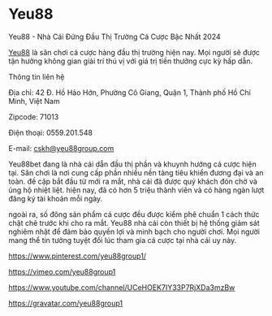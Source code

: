 # Yeu88

Yeu88 - Nhà Cái Đứng Đầu Thị Trường Cá Cược Bậc Nhất 2024

[Yeu88](https://yeu88group.com/) là sân chơi cá cược hàng đầu thị trường hiện nay. Mọi người sẽ được tận hưởng không gian giải trí thú vị với giá trị tiền thưởng cực kỳ hấp dẫn.

Thông tin liên hệ

Địa chỉ: 42 Đ. Hồ Hảo Hớn, Phường Cô Giang, Quận 1, Thành phố Hồ Chí Minh, Việt Nam

Zipcode: 71013

Điện thoại: 0559.201.548

E-mail: cskh@yeu88group.com

Yeu88bet đang là nhà cái dẫn đầu thị phần và khuynh hướng cá cược hiện tại. Sân chơi là nơi cung cấp phần nhiều nền tảng tiêu khiển đương đại và an toàn. đề cập bắt đầu từ mới ra mắt, nhà cái đã được quý khách đón chờ và ủng hộ nhiệt liệt. hiện nay, đã có hơn 5 triệu thành viên và có hàng ngàn lượt đăng ký tài khoản mỗi ngày.

ngoài ra, số đông sản phẩm cá cược đều được kiểm phê chuẩn 1 cách thức chặt chẽ trước khi cho ra mắt. Yeu88 nhà cái còn thiết bị hệ thống giám sát nghiêm nhặt để đảm bảo quyền lợi và minh bạch cho người chơi. Mọi người mang thể tin tưởng tuyệt đối lúc tham gia cá cược tại nhà cái uy này.

https://www.pinterest.com/yeu88group1/

https://vimeo.com/yeu88group1

https://www.youtube.com/channel/UCeHOEK7IY33P7RjXDa3mzBw

https://gravatar.com/yeu88group1
